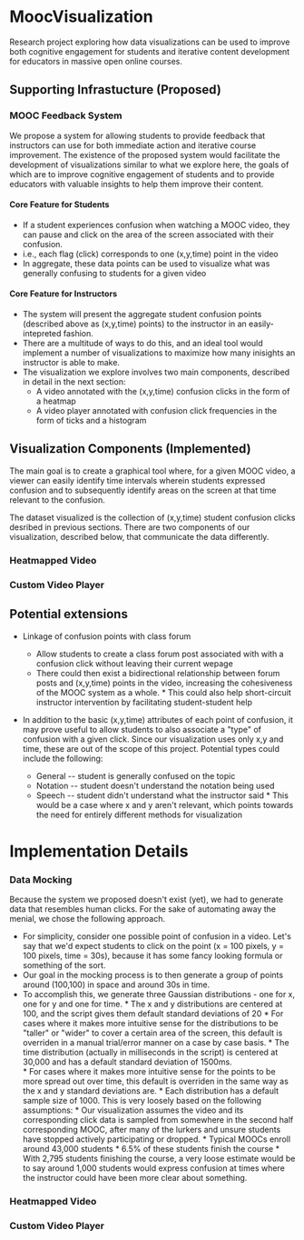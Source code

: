 # MoocVisualization
Research project exploring how data visualizations can be used to improve both cognitive engagement for students and iterative content development for educators in massive open online courses. 

## Supporting Infrastucture (Proposed) 
### MOOC Feedback System
We propose a system for allowing students to provide feedback that instructors can use for both immediate action and iterative course improvement. The existence of the proposed system would facilitate the development of visualizations similar to what we explore here, the goals of which are to improve cognitive engagement of students and to provide educators with valuable insights to help them improve their content. 

#### Core Feature for Students
* If a student experiences confusion when watching a MOOC video, they can pause and click on the area of the screen associated with their confusion.
* i.e., each flag (click) corresponds to one (x,y,time) point in the video 
* In aggregate, these data points can be used to visualize what was generally confusing to students for a given video


#### Core Feature for Instructors
* The system will present the aggregate student confusion points (described above as (x,y,time) points) to the instructor in an easily-intepreted fashion. 
* There are a multitude of ways to do this, and an ideal tool would implement a number of visualizations to maximize how many inisights an instructor is able to make. 
* The visualization we explore involves two main components, described in detail in the next section:
    * A video annotated with the (x,y,time) confusion clicks in the form of a heatmap
    * A video player annotated with confusion click frequencies in the form of ticks and a histogram


## Visualization Components (Implemented) 
The main goal is to create a graphical tool where, for a given MOOC video, a viewer can easily identify time intervals wherein students expressed confusion and to subsequently identify areas on the screen at that time relevant to the confusion.

The dataset visualized is the collection of (x,y,time) student confusion clicks desribed in previous sections. There are two components of our visualization, described below, that communicate the data differently. 


### Heatmapped Video



### Custom Video Player


## Potential extensions
* Linkage of confusion points with class forum 
    * Allow students to create a class forum post associated with with a confusion click without leaving their current wepage
    * There could then exist a bidirectional relationship between forum posts and (x,y,time) points in the video, increasing the cohesiveness of the MOOC system as a whole.
          * This could also help short-circuit instructor intervention by facilitating student-student help
    
* In addition to the basic (x,y,time) attributes of each point of confusion, it may prove useful to allow students to also associate a "type" of confusion with a given click. Since our visualization uses only x,y and time, these are out of the scope of this project. Potential types could include the following:
    * General -- student is generally confused on the topic
    * Notation -- student doesn't understand the notation being used
    * Speech -- student didn't understand what the instructor said
          * This would be a case where x and y aren't relevant, which points towards the need for entirely different methods for visualization
          
          
# Implementation Details

### Data Mocking
Because the system we proposed doesn't exist (yet), we had to generate data that resembles human clicks. For the sake of automating away the menial, we chose the following approach.

* For simplicity, consider one possible point of confusion in a video. Let's say that we'd expect students to click on the point (x = 100 pixels, y = 100 pixels, time = 30s), because it has some fancy looking formula or something of the sort. 
* Our goal in the mocking process is to then generate a group of points around (100,100) in space and around 30s in time. 
* To accomplish this, we generate three Gaussian distributions - one for x, one for y and one for time.
      * The x and y distributions are centered at 100, and the script gives them default standard deviations of 20
            * For cases where it makes more intuitive sense for the distributions to be "taller" or "wider" to cover a certain area of the screen, this default is overriden in a manual trial/error manner on a case by case basis. 
      * The time distribution (actually in milliseconds in the script) is centered at 30,000 and has a default standard deviation of 1500ms.   
            * For cases where it makes more intuitive sense for the points to be more spread out over time, this default is overriden in the same way as the x and y standard deviations are. 
      * Each distribution has a default sample size of 1000. This is very loosely based on the following assumptions:
            * Our visualization assumes the video and its corresponding click data is sampled from somewhere in the second half corresponding MOOC, after many of the lurkers and unsure students have stopped actively participating or dropped. 
            * Typical MOOCs enroll around 43,000 students
            * 6.5% of these students finish the course
            * With 2,795 students finishing the course, a very loose estimate would be to say around 1,000 students would express confusion at times where the instructor could have been more clear about something.


### Heatmapped Video



### Custom Video Player


